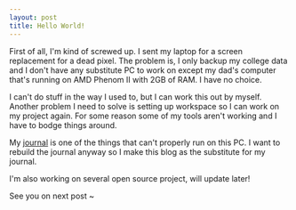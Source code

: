 ```yaml
---
layout: post
title: Hello World!
---
```


First of all, I'm kind of screwed up. I sent my laptop for a screen replacement for a dead pixel. The problem is, I only backup my college data and I don't have any substitute PC to work on except my dad's computer that's running on AMD Phenom II with 2GB of RAM. I have no choice.  

I can't do stuff in the way I used to, but I can work this out by myself. Another problem I need to solve is setting up workspace so I can work on my project again. For some reason some of my tools aren't working and I have to bodge things around.  

My [journal](htpp://jurnal-dennis.herokuapp.com) is one of the things that can't properly run on this PC. I want to rebuild the journal anyway so I make this blog as the substitute for my journal.  

I'm also working on several open source project, will update later!  

See you on next post ~
